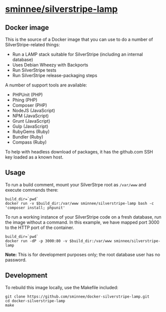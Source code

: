 [sminnee/silverstripe-lamp](https://registry.hub.docker.com/u/sminnee/silverstripe-lamp/)
=========================
Docker image
------------

This is the source of a Docker image that you can use to do a number of SilverStripe-related things:

 * Run a LAMP stack suitable for SilverStripe (including an internal database)
 * Uses Debian Wheezy with Backports
 * Run SilverStripe tests
 * Run SilverStripe release-packaging steps

A number of support tools are available:

  * PHPUnit (PHP)
  * Phing (PHP)
  * Composer (PHP)
  * NodeJS (JavaScript)
  * NPM (JavaScript)
  * Grunt (JavaScript)
  * Gulp (JavaScript)
  * RubyGems (Ruby)
  * Bundler (Ruby)
  * Compass (Ruby)

To help with headless download of packages, it has the github.com SSH key loaded as a known host.

Usage
-----

To run a build comment, mount your SilverStrpe root as `/var/www` and execute commands there:

    build_dir=`pwd`
    docker run -v $build_dir:/var/www sminnee/silverstripe-lamp bash -c 'composer install; phpunit'

To run a working instance of your SilverStripe code on a fresh database, run the image without
a command. In this example, we have mapped port 3000 to the HTTP port of the container.

    build_dir=`pwd`
    docker run -dP -p 3000:80 -v $build_dir:/var/www sminnee/silverstripe-lamp

**Note:** This is for development purposes only; the root database user has no password.

Development
-----------

To rebuild this image locally, use the Makefile included:

    git clone https://github.com/sminnee/docker-silverstripe-lamp.git
    cd docker-silverstripe-lamp
    make
